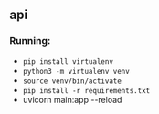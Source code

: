 ## api


### Running:

* `pip install virtualenv`
* `python3 -m virtualenv venv`
* `source venv/bin/activate`
* `pip install -r requirements.txt`
* uvicorn main:app --reload
